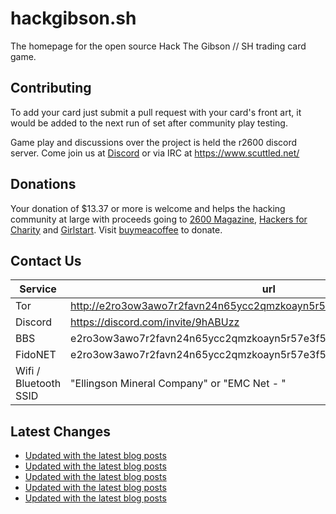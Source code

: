 # hackgibson.sh
The homepage for the open source Hack The Gibson // SH trading card game.


## Contributing

To add your card just submit a pull request with your card's front art, it would be added to the next run of set after community play testing.

Game play and discussions over the project is held the r2600 discord server. Come join us at [Discord](https://discord.com/invite/9hABUzz) or via IRC at https://www.scuttled.net/


## Donations

Your donation of $13.37 or more is welcome and helps the hacking community at large with proceeds going to [2600 Magazine](https://2600.com/), [Hackers for Charity](https://hackersforcharity.org) and [Girlstart](https://girlstart.org).  Visit [buymeacoffee](https://www.buymeacoffee.com/hackgibson.sh) to donate.


## Contact Us

Service | url
-|-
Tor | http://e2ro3ow3awo7r2favn24n65ycc2qmzkoayn5r57e3f56nvjwdcgg32ad.onion
Discord | https://discord.com/invite/9hABUzz
BBS | e2ro3ow3awo7r2favn24n65ycc2qmzkoayn5r57e3f56nvjwdcgg32ad.onion:23
FidoNET | e2ro3ow3awo7r2favn24n65ycc2qmzkoayn5r57e3f56nvjwdcgg32ad.onion:24554
Wifi / Bluetooth SSID | "Ellingson Mineral Company" or "EMC Net - <fidonet address>"

## Latest Changes
<!-- BLOG-POST-LIST:START -->
- [Updated with the latest blog posts](https://github.com/DFW2600/hackgibson.sh/commit/3028965ac2305ce43161de9f9e3fc350dfdf159e)
- [Updated with the latest blog posts](https://github.com/DFW2600/hackgibson.sh/commit/2e6f1ce8914f39dfd80bb27fa059f4e7f8b61bfc)
- [Updated with the latest blog posts](https://github.com/DFW2600/hackgibson.sh/commit/5467734e6c6cd3941bfe70e1b8bd7a4597052ee1)
- [Updated with the latest blog posts](https://github.com/DFW2600/hackgibson.sh/commit/22358adbcc3002c621a809c390b3d8b136b24cb4)
- [Updated with the latest blog posts](https://github.com/DFW2600/hackgibson.sh/commit/bcb36a0cfcd50b1e593e7ae0bbd71bb166cb09cc)
<!-- BLOG-POST-LIST:END -->
